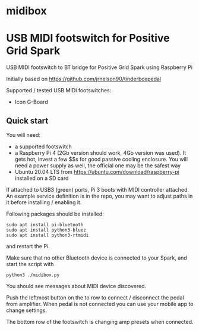 # midibox
# USB MIDI footswitch for Positive Grid Spark

USB MIDI footswitch to BT bridge for Positive Grid Spark using Raspberry Pi

Initially based on https://github.com/jrnelson90/tinderboxpedal

Supported / tested USB MIDI footswitches: 

 - Icon G-Board

## Quick start

You will need:

 - a supported footswitch
 - a Raspberry Pi 4 (2Gb version should work, 4Gb version was used). It gets hot, invest a few $$s for good passive cooling enclosure. You will need a power supply as well, the official one may be the safest way
 - Ubuntu 20.04 LTS from https://ubuntu.com/download/raspberry-pi installed on a SD card

If attached to USB3 (green) ports, Pi 3 boots with MIDI controller attached. An example service definition is in the repo, you may want to adjust paths in it
before installing / enabling it.


Following packages should be installed:

    sudo apt install pi-bluetooth
    sudo apt install python3-bluez
    sudo apt install python3-rtmidi

and restart the Pi.

Make sure that no other Bluetooth device is connected to your Spark, and start the script with

    python3 ./midibox.py

You should see messages about MIDI device discovered.

Push the leftmost button on the to row to connect / disconnect the pedal from amplifier.
When pedal is not connected you can use your mobile app to change settings.

The bottom row of the footswitch is changing amp presets when connected.

